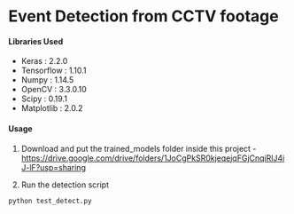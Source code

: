 
# Event Detection from CCTV footage

#### Libraries Used

* Keras : 2.2.0 
* Tensorflow : 1.10.1
* Numpy : 1.14.5
* OpenCV : 3.3.0.10 
* Scipy : 0.19.1
* Matplotlib : 2.0.2

#### Usage 

1. Download and put the trained_models folder inside this project - 
https://drive.google.com/drive/folders/1JoCgPkSR0kjeqejqFGjCnqiRlJ4iJ-lF?usp=sharing

2. Run the detection script
```
python test_detect.py
```